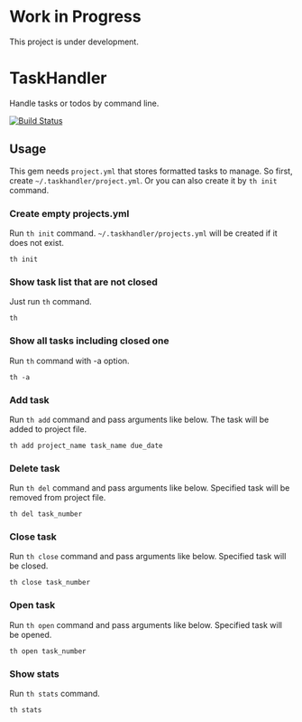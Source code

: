 # Work in Progress

This project is under development.

# TaskHandler

Handle tasks or todos by command line.

[![Build Status](https://travis-ci.org/suzuki86/taskhandler.svg?branch=master)](https://travis-ci.org/suzuki86/taskhandler)

## Usage

This gem needs `project.yml` that stores formatted tasks to manage. So first, create `~/.taskhandler/project.yml`. Or you can also create it by `th init` command.

### Create empty projects.yml

Run `th init` command. `~/.taskhandler/projects.yml` will be created if it does not exist.

```
th init
```

### Show task list that are not closed

Just run `th` command.

```
th
```

### Show all tasks including closed one

Run `th` command with -a option.

```
th -a
```

### Add task

Run `th add` command and pass arguments like below. The task will be added to project file.

```
th add project_name task_name due_date
```

### Delete task

Run `th del` command and pass arguments like below. Specified task will be removed from project file.

```
th del task_number
```

### Close task

Run `th close` command and pass arguments like below. Specified task will be closed.

```
th close task_number
```

### Open task

Run `th open` command and pass arguments like below. Specified task will be opened.

```
th open task_number
```

### Show stats

Run `th stats` command.

```
th stats
```

